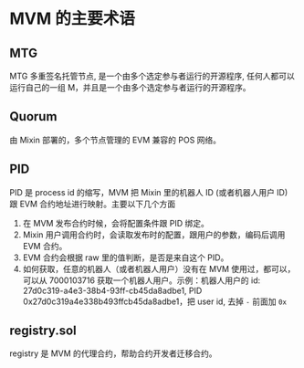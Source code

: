 # MVM 的主要术语

## MTG

MTG 多重签名托管节点, 是一个由多个选定参与者运行的开源程序, 任何人都可以运行自己的一组 M，并且是一个由多个选定参与者运行的开源程序。

## Quorum

由 Mixin 部署的，多个节点管理的 EVM 兼容的 POS 网络。

## PID

PID 是 process id 的缩写，MVM 把 Mixin 里的机器人 ID (或者机器人用户 ID) 跟 EVM 合约地址进行映射。主要以下几个方面

1.  在 MVM 发布合约时候，会将配置条件跟 PID 绑定。
2.  Mixin 用户调用合约时，会读取发布时的配置，跟用户的参数，编码后调用 EVM 合约。
3. EVM 合约会根据 raw 里的值判断，是否是来自这个 PID。
4. 如何获取，任意的机器人（或者机器人用户）没有在 MVM 使用过，都可以，可以从 7000103716 获取一个机器人用户。示例：机器人用户的  id: 27d0c319-a4e3-38b4-93ff-cb45da8adbe1, PID 0x27d0c319a4e338b493ffcb45da8adbe1，把 user id, 去掉 `-` 前面加 `0x`

## registry.sol

registry 是 MVM 的代理合约，帮助合约开发者迁移合约。